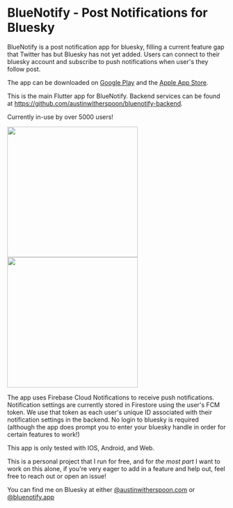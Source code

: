 # BlueNotify - Post Notifications for Bluesky

BlueNotify is a post notification app for bluesky, filling a current feature gap that Twitter has but Bluesky has not yet added. Users can connect to their bluesky account and subscribe to push notifications when user's they follow post.

The app can be downloaded on [Google Play](https://play.google.com/store/apps/details?id=com.austinwitherspoon.bluenotify&hl=en_US) and the [Apple App Store](https://apps.apple.com/us/app/bluenotify/id6738239349).

This is the main Flutter app for BlueNotify. Backend services can be found at https://github.com/austinwitherspoon/bluenotify-backend.

Currently in-use by over 5000 users!

<img src="https://github.com/user-attachments/assets/2113a773-6165-4f46-a07d-a7eff5ab037c" width="300">
<img src="https://github.com/user-attachments/assets/496dd215-f8ea-4036-a80a-c281301770e4" width="300">

The app uses Firebase Cloud Notifications to receive push notifications. Notification settings are currently stored in Firestore using the user's FCM token. We use that token as each user's unique ID associated with their notification settings in the backend. No login to bluesky is required (although the app does prompt you to enter your bluesky handle in order for certain features to work!)

This app is only tested with IOS, Android, and Web.

This is a personal project that I run for free, and for _the most part_ I want to work on this alone, if you're very eager to add in a feature and help out, feel free to reach out or open an issue!

You can find me on Bluesky at either [@austinwitherspoon.com](https://bsky.app/profile/austinwitherspoon.com) or [@bluenotify.app](https://bsky.app/profile/bluenotify.app)
